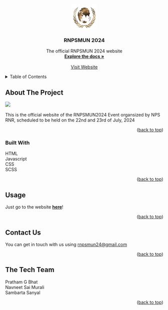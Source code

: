 <div id="top"></div>
<br />
<div align="center">
  <a href="https://github.com/rnpsmun2024/rnpsmun2024.github.io">
    <img src="./images/logo 2024.png" alt="Logo" width="80" height="80">
  </a>
  <h3 align="center">RNPSMUN 2024</h3>
  <p align="center">
    The official RNPSMUN 2024 website
    <br />
    <a href="https://github.com/rnpsmun2024/rnpsmun2024.github.io"><strong>Explore the docs »</strong></a>
    <br />
    <br />
    <a href="https://rnpsmun2024.github.io/">Visit Website</a>
  </p>
</div>

<details>
  <summary>Table of Contents</summary>
  <ol>
    <li>
      <a href="#about-the-project">About The Project</a>
      <ul>
        <li><a href="#built-with">Built With</a></li>
      </ul>
    </li>
    <li><a href="#usage">Usage</a></li>
    <li><a href="#contact">Contact Us</a></li>
    <li><a href="#acknowledgments">The Tech Team</a></li>
  </ol>
</details>



## About The Project

<img src="./images/sc.jpg" />

This is the official website of the RNPSMUN2024 Event organsized by NPS RNR, scheduled to be held on the 22nd and 23rd of July, 2024

<p align="right">(<a href="#top">back to top</a>)</p>



### Built With

HTML<br>Javascript<br>CSS<br>SCSS

<p align="right">(<a href="#top">back to top</a>)</p>


## Usage

Just go to the website <a href="https://github.com/rnpsmun2024/rnpsmun2024.github.io"><strong>here</strong></a>!

<p align="right">(<a href="#top">back to top</a>)</p>


## Contact Us

You can get in touch with us using rnpsmun24@gmail.com

<p align="right">(<a href="#top">back to top</a>)</p>


<!-- ACKNOWLEDGMENTS -->
## The Tech Team
Pratham G Bhat<br>
Navneet Sai Murali<br>
Sambarta Sanyal
 


<p align="right">(<a href="#top">back to top</a>)</p>

